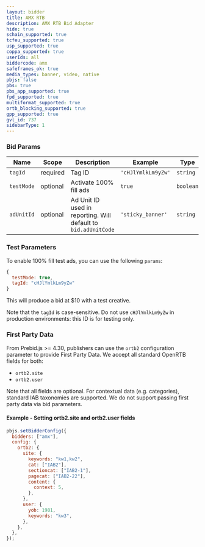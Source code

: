 ```yaml
---
layout: bidder
title: AMX RTB
description: AMX RTB Bid Adapter
hide: true
schain_supported: true
tcfeu_supported: true
usp_supported: true
coppa_supported: true
userIds: all
biddercode: amx
safeframes_ok: true
media_types: banner, video, native
pbjs: false
pbs: true
pbs_app_supported: true
fpd_supported: true
multiformat_supported: true
ortb_blocking_supported: true
gpp_supported: true
gvl_id: 737
sidebarType: 1
---
```


### Bid Params


| Name | Scope | Description | Example | Type |
|-------------|----------|-----------------------------------------------------------------|---------------------------------|----------|
| `tagId` | required | Tag ID | `'cHJlYmlkLm9yZw'` | `string` |
| `testMode` | optional | Activate 100% fill ads | `true` | `boolean`|
| `adUnitId` | optional | Ad Unit ID used in reporting. Will default to `bid.adUnitCode` | `'sticky_banner'` | `string` |

### Test Parameters

To enable 100% fill test ads, you can use the following `params`:

```javascript
{
  testMode: true,
  tagId: "cHJlYmlkLm9yZw"
}
```

This will produce a bid at $10 with a test creative.

Note that the `tagId` is case-sensitive. Do not use `cHJlYmlkLm9yZw` in production environments: this ID is for testing only.

### First Party Data

From Prebid.js >= 4.30, publishers can use the `ortb2` configuration parameter to provide First Party Data. We accept all standard OpenRTB fields for both:

- `ortb2.site`
- `ortb2.user`

Note that all fields are optional. For contextual data (e.g. categories), standard IAB taxonomies are supported. We do not support passing first party data via bid parameters.

#### Example - Setting ortb2.site and ortb2.user fields

```javascript
pbjs.setBidderConfig({
  bidders: ["amx"],
  config: {
    ortb2: {
      site: {
        keywords: "kw1,kw2",
        cat: ["IAB2"],
        sectioncat: ["IAB2-1"],
        pagecat: ["IAB2-22"],
        content: {
          context: 5,
        },
      },
      user: {
        yob: 1981,
        keywords: "kw3",
      },
    },
  },
});
```

